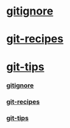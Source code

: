 # [gitignore](#gitignore)  
# [git-recipes](#git-recipes)  
# [git-tips](#git-tips)  

### [gitignore](https://github.com/github/gitignore)  
### [git-recipes](https://github.com/geeeeeeeeek/git-recipes)  
### [git-tips](https://github.com/521xueweihan/git-tips)  
